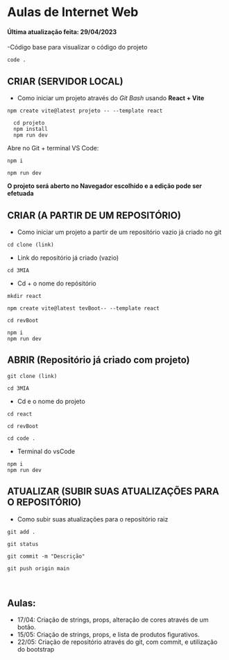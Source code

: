 # Aulas de Internet Web
#### Última atualização feita: 29/04/2023

-Código base para visualizar o código do projeto
~~~comand
code .
~~~

## CRIAR (SERVIDOR LOCAL)
- Como iniciar um projeto através do _Git Bash_ usando **React + Vite** <br>
~~~comand
npm create vite@latest projeto -- --template react
~~~~
~~~comand
  cd projeto
  npm install
  npm run dev
~~~~
Abre no Git + terminal VS Code:
~~~comand
npm i
~~~
~~~comand
npm run dev
~~~
**O projeto será aberto no Navegador escolhido e a edição pode ser efetuada**

## CRIAR (A PARTIR DE UM REPOSITÓRIO)
- Como iniciar um projeto a partir de um repositório vazio já criado no git
~~~comand
cd clone (link)
~~~
- Link do repositório já criado (vazio)
~~~comand
cd 3MIA
~~~
- Cd + o nome do repósitório
~~~comand
mkdir react
~~~
~~~comand
npm create vite@latest tevBoot-- --template react
~~~
~~~comand
cd revBoot
~~~
~~~comand
npm i
npm run dev
~~~

## ABRIR (Repositório já criado com projeto)
~~~comand
git clone (link)
~~~
~~~comand
cd 3MIA
~~~
- Cd e o nome do projeto
~~~comand
cd react
~~~
~~~comand
cd revBoot
~~~
~~~comand
cd code .
~~~
- Terminal do vsCode
~~~comand
npm i
npm run dev
~~~

## ATUALIZAR (SUBIR SUAS ATUALIZAÇÕES PARA O REPOSITÓRIO)
- Como subir suas atualizações para o repositório raiz
~~~comand
git add .
~~~
~~~comand
git status
~~~
~~~comand
git commit -m "Descrição"
~~~
~~~comand
git push origin main
~~~

<br>

## Aulas:
- 17/04: Criação de strings, props, alteração de cores através de um botão.
- 15/05: Criação de strings, props, e lista de produtos figurativos.
- 22/05: Criação de repositório através do git, com commit, e utilização do bootstrap

